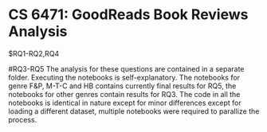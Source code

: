 # CS 6471: GoodReads Book Reviews Analysis

$RQ1-RQ2,RQ4

#RQ3-RQ5
The analysis for these questions are contained in a separate folder. Executing the notebooks is self-explanatory. The notebooks for genre F&P, M-T-C and HB contains currently final results for RQ5, the notebooks for other genres contain results for RQ3. The code in all the notebooks is identical in nature except for minor differences except for loading a different dataset, multiple notebooks were required to parallize the process. 
